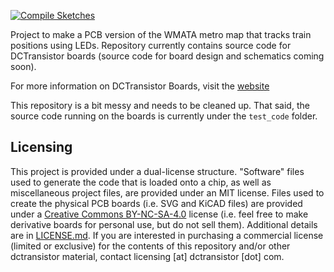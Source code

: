 [![Compile Sketches](https://github.com/LArkema/WMATA_PCB/actions/workflows/compile-sketches.yml/badge.svg)](https://github.com/LArkema/WMATA_PCB/actions/workflows/compile-sketches.yml)

Project to make a PCB version of the WMATA metro map that tracks train positions using LEDs. Repository currently contains source code for DCTransistor boards (source code for board design and schematics coming soon).

For more information on DCTransistor Boards, visit the [website](https://dctransistor.com)

This repository is a bit messy and needs to be cleaned up. That said, the source code running on the boards is currently under the `test_code` folder. 

## Licensing
This project is provided under a dual-license structure. "Software" files used to generate the code that is loaded onto a chip, as well as miscellaneous project files, are provided under an MIT license. Files used to create the physical PCB boards (i.e. SVG and KiCAD files) are provided under a [Creative Commons BY-NC-SA-4.0](https://creativecommons.org/licenses/by-nc-sa/4.0/) license (i.e. feel free to make derivative boards for personal use, but do not sell them). Additional details are in [LICENSE.md](LICENSE.md). If you are interested in purchasing a commercial license (limited or exclusive) for the contents of this repository and/or other dctransistor material, contact licensing [at] dctransistor [dot] com.
